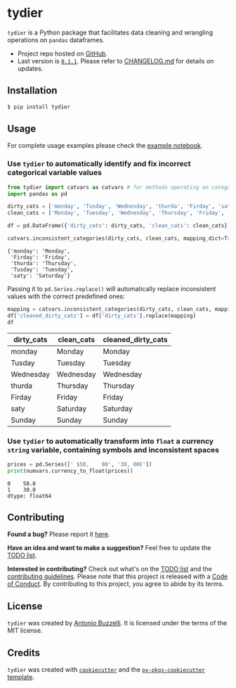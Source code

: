 # tydier

`tydier` is a Python package that facilitates data cleaning and wrangling operations on `pandas` dataframes.

- Project repo hosted on [GitHub](https://github.com/antobzzll/tydier).
- Last version is [`0.1.1`](https://pypi.org/project/tydier/). Please refer to [CHANGELOG.md](https://github.com/antobzzll/tydier/blob/dev/CHANGELOG.md) for details on updates.

## Installation

```bash
$ pip install tydier
```

## Usage

For complete usage examples please check the [example notebook](https://github.com/antobzzll/tydier/blob/dev/docs/example.ipynb).

### Use `tydier` to automatically **identify and fix incorrect categorical variable values**

```python
from tydier import catvars as catvars # for methods operating on categorical variables 
import pandas as pd

dirty_cats = ['monday', 'Tusday', 'Wednesday', 'thurda', 'Firday', 'saty', 'Sunday']
clean_cats = ['Monday', 'Tuesday', 'Wednesday', 'Thursday', 'Friday', 'Saturday', 'Sunday']

df = pd.DataFrame({'dirty_cats': dirty_cats, 'clean_cats': clean_cats})

catvars.inconsistent_categories(dirty_cats, clean_cats, mapping_dict=True)
```
```
{'monday': 'Monday',
 'Firday': 'Friday',
 'thurda': 'Thursday',
 'Tusday': 'Tuesday',
 'saty': 'Saturday'}
```
Passing it to `pd.Series.replace()` will automatically replace inconsistent values with the correct predefined ones:
```python
mapping = catvars.inconsistent_categories(dirty_cats, clean_cats, mapping_dict=True)
df['cleaned_dirty_cats'] = df['dirty_cats'].replace(mapping)
df
```
|dirty_cats	| clean_cats | cleaned_dirty_cats|
| --- | ---| --- |
| monday | Monday | Monday|
| Tusday | Tuesday | Tuesday|
| Wednesday | Wednesday | Wednesday|
| thurda | Thursday | Thursday|
| Firday | Friday | Friday|
| saty | Saturday | Saturday|
| Sunday | Sunday | Sunday|

### Use `tydier` to automatically transform into `float` a **currency `string` variable**, containing symbols and inconsistent spaces
```python
prices = pd.Series([' $50,    00', '30, 00€'])
print(numvars.currency_to_float(prices))
```
```
0    50.0
1    30.0
dtype: float64
```

## Contributing

**Found a bug?** Please report it [here](https://github.com/antobzzll/tydier/issues).

**Have an idea and want to make a suggestion?** Feel free to update the [TODO list](https://github.com/antobzzll/tydier/blob/dev/TODO.md).

**Interested in contributing?** Check out what's on the [TODO list](https://github.com/antobzzll/tydier/blob/dev/TODO.md) and the [contributing guidelines](https://github.com/antobzzll/tydier/blob/dev/CONTRIBUTING.md). Please note that this project is released with a [Code of Conduct](https://github.com/antobzzll/tydier/blob/dev/CONDUCT.md). By contributing to this project, you agree to abide by its terms.

## License

`tydier` was created by [Antonio Buzzelli](https://github.com/antobzzll). It is licensed under the terms of the MIT license.

## Credits

`tydier` was created with [`cookiecutter`](https://cookiecutter.readthedocs.io/en/latest/) and the [`py-pkgs-cookiecutter` template](https://github.com/py-pkgs/py-pkgs-cookiecutter).
